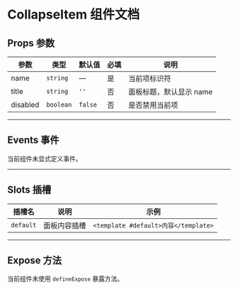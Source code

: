 # CollapseItem 组件文档

## Props 参数

| 参数     | 类型      | 默认值  | 必填 | 说明         |
|--------|---------|-------|----|------------|
| name   | `string` | —     | 是  | 当前项标识符     |
| title  | `string` | `''`  | 否  | 面板标题，默认显示 name |
| disabled | `boolean` | `false` | 否  | 是否禁用当前项     |

---

## Events 事件

当前组件未显式定义事件。

---

## Slots 插槽

| 插槽名       | 说明         | 示例                      |
|-----------|------------|--------------------------|
| `default` | 面板内容插槽     | `<template #default>内容</template>` |

---

## Expose 方法

当前组件未使用 `defineExpose` 暴露方法。